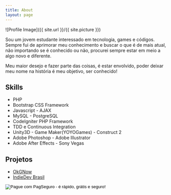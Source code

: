 ```yaml
---
title: About
layout: page
---
```

<script async src="//pagead2.googlesyndication.com/pagead/js/adsbygoogle.js"></script>
<!-- Final_texto_okgnow -->
<ins class="adsbygoogle"
     style="display:block"
     data-ad-client="ca-pub-7837358846130941"
     data-ad-slot="9265933715"
     data-ad-format="auto"></ins>
<script>
(adsbygoogle = window.adsbygoogle || []).push({});
</script>

![Profile Image]({{ site.url }}/{{ site.picture }})

<p>Sou um jovem estudante interessado em tecnologia, games e códigos. Sempre fui de aprimorar meu conhecimento e buscar o que é de mais atual, não importando se é conhecido ou não, procurei sempre estar em meio a algo novo e diferente.</p>

<p>Meu maior desejo e fazer parte das coisas, é estar envolvido, poder deixar meu nome na história é meu objetivo, ser conhecido!</p>

<h2>Skills</h2>

<ul class="skill-list">
	<li>PHP</li>
    <li>Bootstrap CSS Framework</li>
	<li>Javascript - AJAX</li>
	<li>MySQL - PostgreSQL</li>
	<li>CodeIgniter PHP Framework</li>
	<li>TDD e Continuous Integration</li>
	<li>Unity3D - Game Maker(YOYOGames) - Construct 2</li>
	<li>Adobe Photoshop - Adobe Illustrator</li>
	<li>Adobe After Effects - Sony Vegas</li>
</ul>

<h2>Projetos</h2>

<ul>
	<li><a href="http://okgnow.com.br/">OkGNow</a></li>
	<li><a href="https://github.com/Rychillie/IndieDevBrasil.github.io">IndieDev Brasil</a></li>
</ul>

<!-- INICIO FORMULARIO BOTAO PAGSEGURO -->
<form action="https://pagseguro.uol.com.br/checkout/v2/donation.html" method="post">
<!-- NÃO EDITE OS COMANDOS DAS LINHAS ABAIXO -->
<input type="hidden" name="currency" value="BRL" />
<input type="hidden" name="receiverEmail" value="rychillie@hotmail.com" />
<input type="hidden" name="iot" value="button" />
<input type="image" src="https://stc.pagseguro.uol.com.br/public/img/botoes/doacoes/209x48-doar-roxo-assina.gif" name="submit" alt="Pague com PagSeguro - é rápido, grátis e seguro!" />
</form>
<!-- FINAL FORMULARIO BOTAO PAGSEGURO -->
